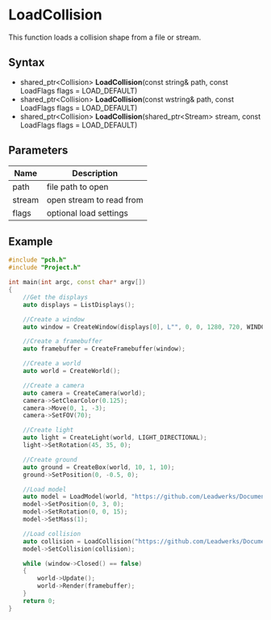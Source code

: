 # LoadCollision #
This function loads a collision shape from a file or stream.

## Syntax ##
- shared_ptr<Collision\> **LoadCollision**(const string& path, const LoadFlags flags = LOAD_DEFAULT)
- shared_ptr<Collision\> **LoadCollision**(const wstring& path, const LoadFlags flags = LOAD_DEFAULT)
- shared_ptr<Collision\> **LoadCollision**(shared_ptr<Stream\> stream, const LoadFlags flags = LOAD_DEFAULT)

## Parameters ##
|Name|Description|
|---|---|
|path|file path to open|
|stream|open stream to read from|
|flags|optional load settings|

## Example ##
```c++
#include "pch.h"
#include "Project.h"

int main(int argc, const char* argv[])
{
    //Get the displays
    auto displays = ListDisplays();

    //Create a window
    auto window = CreateWindow(displays[0], L"", 0, 0, 1280, 720, WINDOW_CENTER | WINDOW_TITLEBAR);

    //Create a framebuffer
    auto framebuffer = CreateFramebuffer(window);

    //Create a world
    auto world = CreateWorld();

    //Create a camera
    auto camera = CreateCamera(world);
    camera->SetClearColor(0.125);
    camera->Move(0, 1, -3);
    camera->SetFOV(70);

    //Create light
    auto light = CreateLight(world, LIGHT_DIRECTIONAL);
    light->SetRotation(45, 35, 0);

    //Create ground
    auto ground = CreateBox(world, 10, 1, 10);
    ground->SetPosition(0, -0.5, 0);

    //Load model
    auto model = LoadModel(world, "https://github.com/Leadwerks/Documentation/raw/master/Assets/Models/Containers/crate01.glb");
    model->SetPosition(0, 3, 0);
    model->SetRotation(0, 0, 15);
    model->SetMass(1);

    //Load collision
    auto collision = LoadCollision("https://github.com/Leadwerks/Documentation/raw/master/Assets/Models/Containers/crate01.phy");
    model->SetCollision(collision);

    while (window->Closed() == false)
    {
        world->Update();
        world->Render(framebuffer);
    }
    return 0;
}
```
